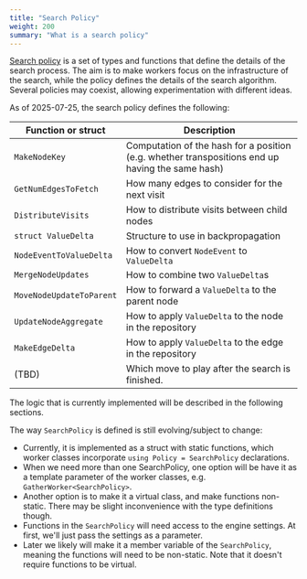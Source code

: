 ```yaml
---
title: "Search Policy"
weight: 200
summary: "What is a search policy"
---
```


[Search policy](https://github.com/LeelaChessZero/lc0/blob/master/src/search/lc3/search_policy/search_policy.h)
is a set of types and functions that define the details of the search process.
The aim is to make workers focus on the infrastructure of the search, while the
policy defines the details of the search algorithm. Several policies may
coexist, allowing experimentation with different ideas.

As of 2025-07-25, the search policy defines the following:

| Function or struct       | Description                                                                                      |
| ------------------------ | ------------------------------------------------------------------------------------------------ |
| `MakeNodeKey`            | Computation of the hash for a position (e.g. whether transpositions end up having the same hash) |
| `GetNumEdgesToFetch`     | How many edges to consider for the next visit                                                    |
| `DistributeVisits`       | How to distribute visits between child nodes                                                     |
| `struct ValueDelta`      | Structure to use in backpropagation                                                              |
| `NodeEventToValueDelta`  | How to convert `NodeEvent` to `ValueDelta`                                                       |
| `MergeNodeUpdates`       | How to combine two `ValueDelta`s                                                                 |
| `MoveNodeUpdateToParent` | How to forward a `ValueDelta` to the parent node                                                 |
| `UpdateNodeAggregate`    | How to apply `ValueDelta` to the node in the repository                                          |
| `MakeEdgeDelta`          | How to apply `ValueDelta` to the edge in the repository                                          |
| (TBD)                    | Which move to play after the search is finished.                                                 |

The logic that is currently implemented will be described in the following
sections.

The way `SearchPolicy` is defined is still evolving/subject to change:

* Currently, it is implemented as a struct with static functions, which worker
  classes incorporate `using Policy = SearchPolicy` declarations.
* When we need more than one SearchPolicy, one option will be have it as a
  template parameter of the worker classes, e.g. `GatherWorker<SearchPolicy>`.
* Another option is to make it a virtual class, and make functions non-static.
  There may be slight inconvenience with the type definitions though.
* Functions in the `SearchPolicy` will need access to the engine settings. At first, we'll just pass the settings as a parameter.
* Later we likely will make it a member variable of the `SearchPolicy`, meaning
  the functions will need to be non-static. Note that it doesn't require
  functions to be virtual.
